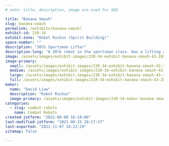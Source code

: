 ```yaml
---
# note: title, description, image are used for SEO

title: "Banana Smash"
slug: banana-smash
permalink: /exhibits/banana-smash/
exhibit-id: 21R-34
exhibit-zone: "Robot Ruckus (Spirit Building)"
space-number: ""
description: "30lb Sportsman Lifter"
description-long: "A 30lb robot in the sportsman class. Has a lifting arm to flip/lift robots and 4 AR500 wedglets."
image: /assets/images/exhibit-images/21R-34-exhibit-banana-smash-43-20210808-131158-6551-large.jpg
image-primary: 
  small: /assets/images/exhibit-images/21R-34-exhibit-banana-smash-43-20210808-131158-6551-small.jpg
  medium: /assets/images/exhibit-images/21R-34-exhibit-banana-smash-43-20210808-131158-6551-medium.jpg
  large: /assets/images/exhibit-images/21R-34-exhibit-banana-smash-43-20210808-131158-6551-large.jpg
  full: /assets/images/exhibit-images/21R-34-exhibit-banana-smash-43-20210808-131158-6551-full.jpg
maker: 
  name: "David Liaw"
  description: "Robot Ruckus"
  image-primary: /assets/images/exhibit-images/21R-34-maker-banana-smash-20210808-131158-medium.jpg
categories: 
  - slug: combat-robots
    name: Combat Robots
created-jotform: "2021-08-08 16:18:00"
last-modified-jotform: "2021-08-25 20:17:37"
last-exported: "2021-11-07 18:22:29"
sitemap: false

---
```

